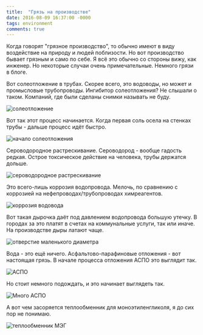 ```yaml
---
title:  "Грязь на производстве"
date: 2016-08-09 16:37:00 -0000
tags: environment
comments: true
---
```


Когда говорят "грязное производство", то обычно имеют в виду воздействие на природу и людей поблизости. Но вот производство бывает грязным и само по себе. Я всё это обычно со стороны вижу, как инженер. Но некоторые случаи очень примечательные. Немного грязи в блоге.

Вот солеотложение в трубах. Скорее всего, это водоводы, но может и промысловые трубопроводы. Ингибитор солеотложения? Не слышали о таком. Компаний, где были сделаны снимки называть не буду.

![солеотложение](https://res.cloudinary.com/dlqc5rp9l/image/upload/v1595152043/blog/mud1_pga0mr.png)

Вот так этот процесс начинается. Когда первая соль осела на стенках трубы - дальше процесс идёт быстро.

![начало солеотложения](https://res.cloudinary.com/dlqc5rp9l/image/upload/v1595152042/blog/mud2_ogizzz.png)

Сероводородное растрескивание. Сероводород - вообще гадость редкая. Острое токсическое действие на человека, трубы держатся дольше. 

![сероводородное растрескивание](https://res.cloudinary.com/dlqc5rp9l/image/upload/v1595152044/blog/mud3_wxcds6.png)

Это всего-лишь коррозия водопровода. Мелочь, по сравнению с коррозией на нефепроводах/трубопроводах химреагентов.

![коррозия водовода](https://res.cloudinary.com/dlqc5rp9l/image/upload/v1595152043/blog/mud4_wmb9q7.png)

Вот такая дырочка даёт под давлением водопровода большую утечку. В городах за это платят в счетах на коммунальные услуги, так или иначе. На производстве дыры латают чаще.

![отверстие маленького диаметра](https://res.cloudinary.com/dlqc5rp9l/image/upload/v1595152045/blog/mud5_hmqhnl.png)

Вода - это ещё ничего. Асфальтово-парафиновые отложения - вот настоящая грязь. В начале процесса отложения АСПО это выглядит так.

![АСПО](https://res.cloudinary.com/dlqc5rp9l/image/upload/v1595152046/blog/mud6_cxpdrp.png)

Но стоит немного подождать, и это начинает выглядеть так.

![Много АСПО](https://res.cloudinary.com/dlqc5rp9l/image/upload/v1595152047/blog/mud7_y5ezzw.png)

А вот чем засоряется теплообменник для моноэтиленгликоля, я до сих пор не понимаю.

![теплообменник МЭГ](https://res.cloudinary.com/dlqc5rp9l/image/upload/v1595152047/blog/mud8_cemehc.png)


